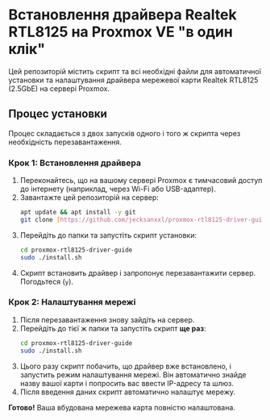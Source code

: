 # Встановлення драйвера Realtek RTL8125 на Proxmox VE "в один клік"

Цей репозиторій містить скрипт та всі необхідні файли для автоматичної установки та налаштування драйвера мережевої карти Realtek RTL8125 (2.5GbE) на сервері Proxmox.

## Процес установки

Процес складається з двох запусків одного і того ж скрипта через необхідність перезавантаження.

### Крок 1: Встановлення драйвера

1.  Переконайтесь, що на вашому сервері Proxmox є тимчасовий доступ до інтернету (наприклад, через Wi-Fi або USB-адаптер).
2.  Завантажте цей репозиторій на сервер:
    ```bash
    apt update && apt install -y git
    git clone [https://github.com/jecksanxxl/proxmox-rtl8125-driver-guide.git](https://github.com/jecksanxxl/proxmox-rtl8125-driver-guide.git)
    ```
3.  Перейдіть до папки та запустіть скрипт установки:
    ```bash
    cd proxmox-rtl8125-driver-guide
    sudo ./install.sh
    ```
4.  Скрипт встановить драйвер і запропонує перезавантажити сервер. Погодьтеся (`y`).

### Крок 2: Налаштування мережі

1.  Після перезавантаження знову зайдіть на сервер.
2.  Перейдіть до тієї ж папки та запустіть скрипт **ще раз**:
    ```bash
    cd proxmox-rtl8125-driver-guide
    sudo ./install.sh
    ```
3.  Цього разу скрипт побачить, що драйвер вже встановлено, і запустить режим налаштування мережі. Він автоматично знайде назву вашої карти і попросить вас ввести IP-адресу та шлюз.
4.  Після введення даних скрипт автоматично налаштує мережу.

**Готово!** Ваша вбудована мережева карта повністю налаштована.